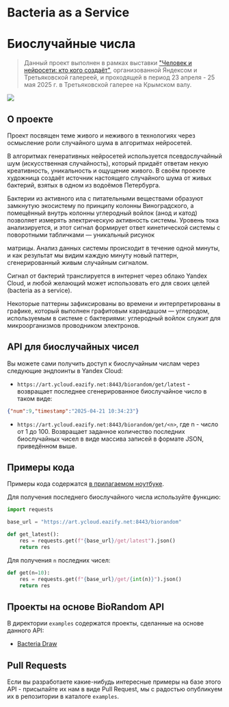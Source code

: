 # Bacteria as a Service
# Биослучайные числа

> Данный проект выполнен в рамках выставки ["Человек и нейросети: кто кого создаёт"](https://ya.ru/project/humanai), организованной Яндексом и Третьяковской галереей, и проходящей в период 23 апреля - 25 мая 2025 г. в Третьяковской галерее на Крымском валу.

![](img/exhib.jpeg)

## О проекте

Проект посвящен теме живого и неживого в технологиях через осмысление роли случайного шума в алгоритмах нейросетей.

В алгоритмах генеративных нейросетей используется псевдослучайный шум (искусственная случайность), который придаёт ответам некую креативность, уникальность и ощущение живого. В своём проекте художница создаёт источник настоящего случайного шума от живых бактерий, взятых в одном из водоёмов Петербурга.

Бактерии из активного ила с питательными веществами образуют замкнутую экосистему по принципу колонны Виноградского, а помещённый внутрь колонны углеродный войлок (анод и катод) позволяет измерять электрическую активность системы. Уровень тока анализируется, и этот сигнал формирует ответ кинетической системы с поворотными табличками — уникальный рисунок

матрицы. Анализ данных системы происходит в течение одной минуты, и как результат мы видим каждую минуту новый паттерн, сгенерированный живым случайным сигналом.

Сигнал от бактерий транслируется в интернет через облако Yandex Cloud, и любой желающий может использовать его для своих целей (bacteria as a service).

Некоторые паттерны зафиксированы во времени и интерпретированы в графике, который выполнен графитовым карандашом — углеродом, используемым в системе с бактериями: углеродный войлок служит для микроорганизмов проводником электронов.

## API для биослучайных чисел

Вы можете сами получить доступ к биослучайным числам через следующие эндпоинты в Yandex Cloud:

* `https://art.ycloud.eazify.net:8443/biorandom/get/latest` - возвращает последнее сгенерированное биослучайное число в таком виде:

```json
{"num":9,"timestamp":"2025-04-21 10:34:23"}
```
 
* `https://art.ycloud.eazify.net:8443/biorandom/get/<n>`, где n - число от 1 до 100. Возвращает заданное количество последних биослучайных чисел в виде массива записей в формате JSON, приведённом выше.

## Примеры кода

Примеры кода содержатся [в прилагаемом ноутбуке](biorandom.ipynb).

Для получения последнего биослучайного числа используйте функцию:

```python
import requests

base_url = "https://art.ycloud.eazify.net:8443/biorandom"

def get_latest():
    res = requests.get(f"{base_url}/get/latest").json()
    return res
```

Для получения `n` последних чисел:

```python
def get(n=10):
    res = requests.get(f"{base_url}/get/{int(n)}").json()
    return res
```

## Проекты на основе BioRandom API

В директории `examples` содержатся проекты, сделанные на основе данного API:

* [Bacteria Draw]()

## Pull Requests

Если вы разработаете какие-нибудь интересные примеры на базе этого API - присылайте их нам в виде Pull Request, мы с радостью опубликуем их в репозитории в каталоге `examples`.
